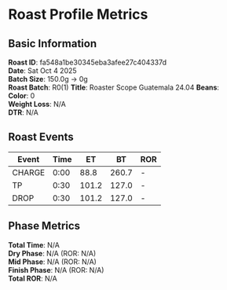 # Roast Profile Metrics

## Basic Information
**Roast ID**: fa548a1be30345eba3afee27c404337d  
**Date**: Sat Oct 4 2025  
**Batch Size**: 150.0g → 0g  
**Roast Batch**: R0(1)
**Title**: Roaster Scope Guatemala 24.04
**Beans**:   
**Color**: 0  
**Weight Loss**: N/A  
**DTR**: N/A  

## Roast Events

| Event | Time | ET | BT | ROR |
|-------|------|----|----|-----|
| CHARGE | 0:00 | 88.8 | 260.7 | - |
| TP | 0:30 | 101.2 | 127.0 | - |
| DROP | 0:30 | 101.2 | 127.0 | - |

## Phase Metrics
**Total Time**: N/A  
**Dry Phase**: N/A (ROR: N/A)  
**Mid Phase**: N/A (ROR: N/A)  
**Finish Phase**: N/A (ROR: N/A)  
**Total ROR**: N/A  
